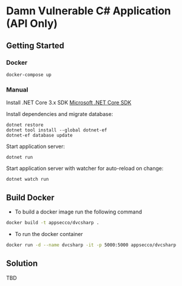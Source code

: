 # Damn Vulnerable C# Application (API Only)

## Getting Started

### Docker

```
docker-compose up
```

### Manual

Install .NET Core 3.x SDK
[Microsoft .NET Core SDK](https://dotnet.microsoft.com/en-us/download/dotnet/3.1)

Install dependencies and migrate database:

```
dotnet restore
dotnet tool install --global dotnet-ef
dotnet-ef database update
```

Start application server:

```
dotnet run
```

Start application server with watcher for auto-reload on change:

```
dotnet watch run
```

## Build Docker

* To build a docker image run the following command

```bash
docker build -t appsecco/dvcsharp .
```

* To run the docker container

```bash
docker run -d --name dvcsharp -it -p 5000:5000 appsecco/dvcsharp
```

## Solution

TBD


